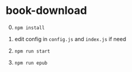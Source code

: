 # book-download

0. `npm install`

1. edit config in `config.js` and `index.js` if need

2. `npm run start`

3. `npm run epub`
